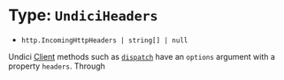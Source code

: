 # Type: `UndiciHeaders`

* `http.IncomingHttpHeaders | string[] | null`

Undici [Client](./Client.md#class-client) methods such as [`dispatch`](./Client.md#client-dispatchoptions-handlers) have an `options` argument with a property `headers`. Through 